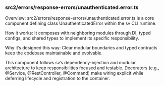 ### src2/errors/response-errors/unauthenticated.error.ts

Overview: src2/errors/response-errors/unauthenticated.error.ts is a core component defining class UnauthenticatedError within the sv CLI runtime.

How it works: It composes with neighboring modules through DI, typed configs, and shared types to implement its specific responsibility.

Why it’s designed this way: Clear modular boundaries and typed contracts keep the codebase maintainable and evolvable.

This component follows sv’s dependency-injection and modular architecture to keep responsibilities focused and testable. Decorators (e.g., @Service, @RestController, @Command) make wiring explicit while deferring lifecycle and registration to the container.
